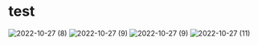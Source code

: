 # test
![2022-10-27 (8)](https://user-images.githubusercontent.com/116745660/198380897-463c8871-b361-4b6b-8432-8e92dc5aa56a.png)
![2022-10-27 (9)](https://user-images.githubusercontent.com/116745660/198381571-f69af1e5-2d86-44a5-87f1-fbb380df9cba.png)
![2022-10-27 (9)](https://user-images.githubusercontent.com/116745660/198381843-66b278d5-a75c-48fe-a0a1-78993a43625b.png)
![2022-10-27 (11)](https://user-images.githubusercontent.com/116745660/198382099-88e3274d-b1ff-4e6e-9688-c4c41bc9af4d.png)
